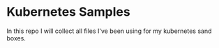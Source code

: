 # Kubernetes Samples  

In this repo I will collect all files I've been using for my kubernetes sand boxes.
